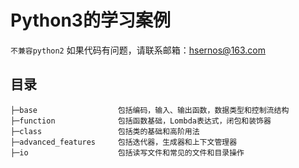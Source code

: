 # Python3的学习案例
  `不兼容python2`
  如果代码有问题，请联系邮箱：hsernos@163.com
## 目录
```
├─base                  包括编码，输入、输出函数，数据类型和控制流结构
├─function              包括函数基础，Lombda表达式，闭包和装饰器
├─class                 包括类的基础和高阶用法
├─advanced_features     包括迭代器，生成器和上下文管理器
├─io                    包括读写文件和常见的文件和目录操作
```
